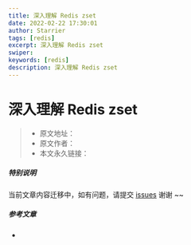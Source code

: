 ```yaml
---
title: 深入理解 Redis zset
date: 2022-02-22 17:30:01
author: Starrier
tags: [redis]
excerpt: 深入理解 Redis zset
swiper:
keywords: [redis]
description: 深入理解 Redis zset
---
```


# 深入理解 Redis zset

> * 原文地址：[]()
> * 原文作者：[]()
> * 本文永久链接：[]()

##### **特别说明**

当前文章内容迁移中，如有问题，请提交 [issues](https://github.com/Starrier/starrier.github.io/issues) 谢谢 ~~

##### 参考文章

- []()

